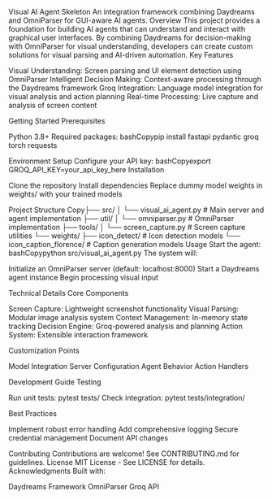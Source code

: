 Visual AI Agent Skeleton
An integration framework combining Daydreams and OmniParser for GUI-aware AI agents.
Overview
This project provides a foundation for building AI agents that can understand and interact with graphical user interfaces. By combining Daydreams for decision-making with OmniParser for visual understanding, developers can create custom solutions for visual parsing and AI-driven automation.
Key Features

Visual Understanding: Screen parsing and UI element detection using OmniParser
Intelligent Decision Making: Context-aware processing through the Daydreams framework
Groq Integration: Language model integration for visual analysis and action planning
Real-time Processing: Live capture and analysis of screen content

Getting Started
Prerequisites

Python 3.8+
Required packages:
bashCopypip install fastapi pydantic groq torch requests


Environment Setup
Configure your API key:
bashCopyexport GROQ_API_KEY=your_api_key_here
Installation

Clone the repository
Install dependencies
Replace dummy model weights in weights/ with your trained models

Project Structure
Copy├── src/
│   └── visual_ai_agent.py    # Main server and agent implementation
├── util/
│   └── omniparser.py         # OmniParser implementation
├── tools/
│   └── screen_capture.py     # Screen capture utilities
└── weights/
    ├── icon_detect/          # Icon detection models
    └── icon_caption_florence/ # Caption generation models
Usage
Start the agent:
bashCopypython src/visual_ai_agent.py
The system will:

Initialize an OmniParser server (default: localhost:8000)
Start a Daydreams agent instance
Begin processing visual input

Technical Details
Core Components

Screen Capture: Lightweight screenshot functionality
Visual Parsing: Modular image analysis system
Context Management: In-memory state tracking
Decision Engine: Groq-powered analysis and planning
Action System: Extensible interaction framework

Customization Points

Model Integration
Server Configuration
Agent Behavior
Action Handlers

Development Guide
Testing

Run unit tests: pytest tests/
Check integration: pytest tests/integration/

Best Practices

Implement robust error handling
Add comprehensive logging
Secure credential management
Document API changes

Contributing
Contributions are welcome! See CONTRIBUTING.md for guidelines.
License
MIT License - See LICENSE for details.
Acknowledgments
Built with:

Daydreams Framework
OmniParser
Groq API
